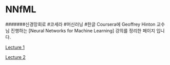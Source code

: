 # NNfML
#######신경망회로 #코세라 #머신러닝 #한글
Coursera에 Geoffrey Hinton 교수님 진행하는 [Neural Networks for Machine Learning] 강의를 정리한 페이지 입니다.

<a href="https://github.com/notyetend/NMfML/blob/master/Neural%20Networks%20-%20Lecture1.ipynb">Lecture 1</a>

<a href="https://github.com/notyetend/NMfML/blob/master/Neural%20Networks%20-%20Lecture2.ipynb">Lecture 2</a>


